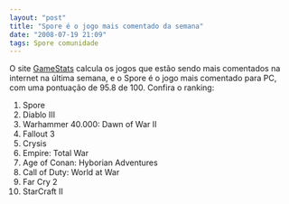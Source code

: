 ```yaml
---
layout: "post"
title: "Spore é o jogo mais comentado da semana"
date: "2008-07-19 21:09"
tags: Spore comunidade
---
```


O site [GameStats](http://www.gamestats.com/index/gpm/pc.html) calcula os jogos que estão sendo mais comentados na internet na última semana, e o Spore é o jogo mais comentado para PC, com uma pontuação de 95.8 de 100. Confira o ranking:

1. Spore
2. Diablo III
3. Warhammer 40.000: Dawn of War II
4. Fallout 3
5. Crysis
6. Empire: Total War
7. Age of Conan: Hyborian Adventures
8. Call of Duty: World at War
9. Far Cry 2
10. StarCraft II
